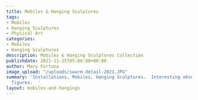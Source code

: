 ```yaml
---
title: Mobiles & Hanging Sculptures
tags:
- Mobiles
- Hanging Sculptures
- Physical Art
categories:
- Mobiles
- Hanging Sculptures
description: Mobiles & Hanging Sculptures Collection
publishdate: 2021-11-25T05:00:00+00:00
author: Mary Fortuna
image_upload: "/uploads/swarm-detail-2021.JPG"
summary: 'Installations, Mobiles, Hanging Sculptures.  Interesting observations and
  figures.  '
layout: mobiles-and-hangings
---
```

